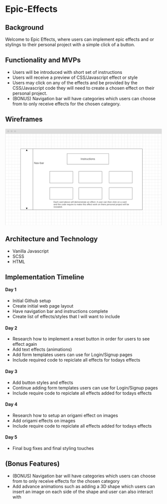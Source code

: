 # Epic-Effects

## Background
Welcome to Epic Effects, where users can implement epic effects and or stylings to their personal project with a simple click of a button.

## Functionality and MVPs 
  * Users will be introduced with short set of instructions  
  * Users will receive a preview of CSS/Javascript effect or style
  * Users may click on any of the effects and be provided by the CSS/Javascript code they will need to create a chosen effect on their personal project. 
  * (BONUS) Navigation bar will have categories which users can choose from to only receive effects for the chosen category.
  
## Wireframes 
![Wireframe](https://github.com/PaulG21/Epic-Effects/blob/master/images/Wireframe.png?raw=true)

## Architecture and Technology 
  * Vanilla Javascript
  * SCSS
  * HTML
  
## Implementation Timeline

#### Day 1
  * Initial Github setup
  * Create initial web page layout
  * Have navigation bar and instructions complete
  * Create list of effects/styles that I will want to include 
  
#### Day 2
  * Research how to implement a reset button in order for users to see effect again
  * Add text effects (animations)
  * Add form templates users can use for Login/Signup pages
  * Include required code to repiclate all effects for todays effects
 
#### Day 3
  * Add button styles and effects
  * Continue adding form templates users can use for Login/Signup pages
  * Include require code to repiclate all effects added for todays effects
  
#### Day 4 
  * Research how to setup an origami effect on images
  * Add origami effects on images
  * Include require code to repiclate all effects added for todays effects
  
#### Day 5
  * Final bug fixes and final styling touches
  
  
## (Bonus Features)
 * (BONUS) Navigation bar will have categories which users can choose from to only receive effects for the chosen category
 * Add advance animations such as adding a 3D shape which users can insert an image on each side of the shape and user can also interact with
